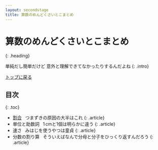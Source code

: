 ```yaml
---
layout: secondstage
title: 算数のめんどくさいとこまとめ
---
```


# 算数のめんどくさいとこまとめ
{: .heading}

単純だし簡単だけど
意外と理解できてなかったりするんだよね
{: .intro}

<div class="link">
  <a href="../../index.html">トップに戻る</a>
</div>

## 目次
{: .toc}

+ [割合](./ratio.html)&ensp;
つまずきの原因の大半はこれ
{: .article}
+ 単位と助数詞&ensp;
$1 \, \mathrm{cm}$と$1$個は明らかに違う
{: .article}
+ 速さ&ensp;
みはじを使うやつは童貞
{: .article}
+ 分数の割り算&ensp;
そういえばなんで分母と分子をひっくり返すんだろう
{: .article}




